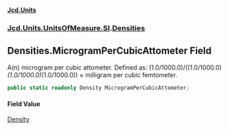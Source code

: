 #### [Jcd.Units](index.md 'index')
### [Jcd.Units.UnitsOfMeasure.SI](Jcd.Units.UnitsOfMeasure.SI.md 'Jcd.Units.UnitsOfMeasure.SI').[Densities](Densities.md 'Jcd.Units.UnitsOfMeasure.SI.Densities')

## Densities.MicrogramPerCubicAttometer Field

A(n) microgram per cubic attometer. Defined as: (1.0/1000.0)/((1.0/1000.0)*(1.0/1000.0)*(1.0/1000.0)) × milligram per cubic femtometer.

```csharp
public static readonly Density MicrogramPerCubicAttometer;
```

#### Field Value
[Density](Density.md 'Jcd.Units.UnitTypes.Density')